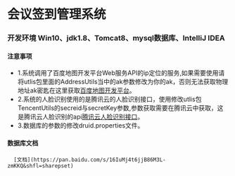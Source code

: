 #                                                    会议签到管理系统

 
### 开发环境 Win10、jdk1.8、Tomcat8、mysql数据库、IntelliJ IDEA



#### 注意事项
* 1.系统调用了百度地图开发平台Web服务API的ip定位的服务,如果需要使用请将utlis包里面的AddressUtils当中的ak参数修改为你的ak，否则无法获取物理地址ak密匙在这里获取[百度地图开发平台](http://lbsyun.baidu.com/index.php?title=webapi)。
* 2.系统的人脸识别使用的是腾讯云的人脸识别接口，使用修改utlis包TencentUtils的secreid与secretKey参数,参数获取需要在腾讯云中获取，这是腾讯云人脸识别的api[腾讯云人脸识别接口](https://cloud.tencent.com/document/product/867/32770)。
* 3.数据库的参数的修改druid.properties文件。

#### 数据库文档
      [文档](https://pan.baidu.com/s/16IuMj4t6jjB86M3L-zmKKQ&shfl=sharepset)
      
